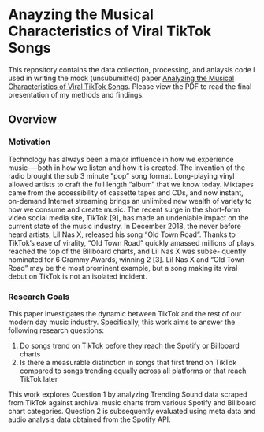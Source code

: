 # Anayzing the Musical Characteristics of Viral TikTok Songs
This repository contains the data collection, processing, and anlaysis code I used in writing the mock (unsubumitted) paper [Analyzing the Musical Characteristics of Viral TikTok Songs](https://github.com/jmsech/viral-tiktok-music-analysis/blob/master/Analyzing%20the%20Musical%20Characteristics%20of%20Viral%20TikTok%20Songs.pdf). Please view the PDF to read the final presentation of my methods and findings.

## Overview
### Motivation
Technology has always been a major influence in how we experience music-—both in how we listen and how it is created. The invention of the radio brought the sub 3 minute "pop” song format. Long-playing vinyl allowed artists to craft the full length “album” that we know today. Mixtapes came from the accessibility of cassette tapes and CDs, and now instant, on-demand Internet streaming brings an unlimited new wealth of variety to how we consume and create music.
The recent surge in the short-form video social media site, TikTok [9], has made an undeniable impact on the current state of the music industry. In December 2018, the never before heard artists, Lil Nas X, released his song “Old Town Road”. Thanks to TikTok’s ease of virality, “Old Town Road” quickly amassed millions of plays, reached the top of the Billboard charts, and Lil Nas X was subse- quently nominated for 6 Grammy Awards, winning 2 [3]. Lil Nas X and “Old Town Road” may be the most prominent example, but a song making its viral debut on TikTok is not an isolated incident.

### Research Goals
This paper investigates the dynamic between TikTok and the rest of our modern day music industry. Specifically, this work aims to answer the following research questions:
1. Do songs trend on TikTok before they reach the Spotify or Billboard charts
2. Is there a measurable distinction in songs that first trend on TikTok compared to songs trending equally across all platforms or that reach TikTok later <br>

This work explores Question 1 by analyzing Trending Sound data scraped from TikTok against archival music charts from various Spotify and Billboard chart categories. Question 2 is subsequently evaluated using meta data and audio analysis data obtained from the Spotify API.
